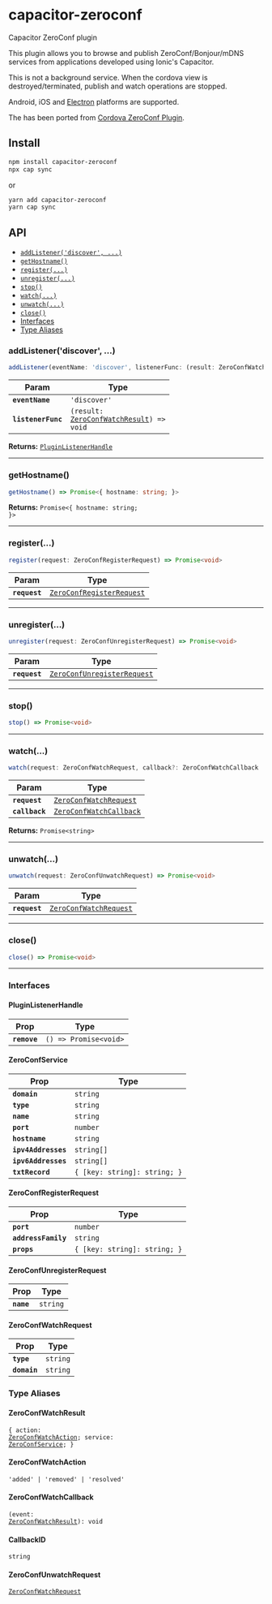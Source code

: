 # capacitor-zeroconf

Capacitor ZeroConf plugin

This plugin allows you to browse and publish ZeroConf/Bonjour/mDNS services from applications developed using Ionic's Capacitor.

This is not a background service. When the cordova view is destroyed/terminated, publish and watch operations are stopped.

Android, iOS and [Electron](https://github.com/capacitor-community/electron) platforms are supported.

The has been ported from [Cordova ZeroConf Plugin](https://github.com/becvert/cordova-plugin-zeroconf).

## Install

```bash
npm install capacitor-zeroconf
npx cap sync
```

or

```bash
yarn add capacitor-zeroconf
yarn cap sync
```

## API

<docgen-index>

* [`addListener('discover', ...)`](#addlistenerdiscover)
* [`getHostname()`](#gethostname)
* [`register(...)`](#register)
* [`unregister(...)`](#unregister)
* [`stop()`](#stop)
* [`watch(...)`](#watch)
* [`unwatch(...)`](#unwatch)
* [`close()`](#close)
* [Interfaces](#interfaces)
* [Type Aliases](#type-aliases)

</docgen-index>

<docgen-api>
<!--Update the source file JSDoc comments and rerun docgen to update the docs below-->

### addListener('discover', ...)

```typescript
addListener(eventName: 'discover', listenerFunc: (result: ZeroConfWatchResult) => void) => PluginListenerHandle
```

| Param              | Type                                                                                     |
| ------------------ | ---------------------------------------------------------------------------------------- |
| **`eventName`**    | <code>'discover'</code>                                                                  |
| **`listenerFunc`** | <code>(result: <a href="#zeroconfwatchresult">ZeroConfWatchResult</a>) =&gt; void</code> |

**Returns:** <code><a href="#pluginlistenerhandle">PluginListenerHandle</a></code>

--------------------


### getHostname()

```typescript
getHostname() => Promise<{ hostname: string; }>
```

**Returns:** <code>Promise&lt;{ hostname: string; }&gt;</code>

--------------------


### register(...)

```typescript
register(request: ZeroConfRegisterRequest) => Promise<void>
```

| Param         | Type                                                                        |
| ------------- | --------------------------------------------------------------------------- |
| **`request`** | <code><a href="#zeroconfregisterrequest">ZeroConfRegisterRequest</a></code> |

--------------------


### unregister(...)

```typescript
unregister(request: ZeroConfUnregisterRequest) => Promise<void>
```

| Param         | Type                                                                            |
| ------------- | ------------------------------------------------------------------------------- |
| **`request`** | <code><a href="#zeroconfunregisterrequest">ZeroConfUnregisterRequest</a></code> |

--------------------


### stop()

```typescript
stop() => Promise<void>
```

--------------------


### watch(...)

```typescript
watch(request: ZeroConfWatchRequest, callback?: ZeroConfWatchCallback | undefined) => Promise<CallbackID>
```

| Param          | Type                                                                    |
| -------------- | ----------------------------------------------------------------------- |
| **`request`**  | <code><a href="#zeroconfwatchrequest">ZeroConfWatchRequest</a></code>   |
| **`callback`** | <code><a href="#zeroconfwatchcallback">ZeroConfWatchCallback</a></code> |

**Returns:** <code>Promise&lt;string&gt;</code>

--------------------


### unwatch(...)

```typescript
unwatch(request: ZeroConfUnwatchRequest) => Promise<void>
```

| Param         | Type                                                                  |
| ------------- | --------------------------------------------------------------------- |
| **`request`** | <code><a href="#zeroconfwatchrequest">ZeroConfWatchRequest</a></code> |

--------------------


### close()

```typescript
close() => Promise<void>
```

--------------------


### Interfaces


#### PluginListenerHandle

| Prop         | Type                                      |
| ------------ | ----------------------------------------- |
| **`remove`** | <code>() =&gt; Promise&lt;void&gt;</code> |


#### ZeroConfService

| Prop                | Type                                    |
| ------------------- | --------------------------------------- |
| **`domain`**        | <code>string</code>                     |
| **`type`**          | <code>string</code>                     |
| **`name`**          | <code>string</code>                     |
| **`port`**          | <code>number</code>                     |
| **`hostname`**      | <code>string</code>                     |
| **`ipv4Addresses`** | <code>string[]</code>                   |
| **`ipv6Addresses`** | <code>string[]</code>                   |
| **`txtRecord`**     | <code>{ [key: string]: string; }</code> |


#### ZeroConfRegisterRequest

| Prop                | Type                                    |
| ------------------- | --------------------------------------- |
| **`port`**          | <code>number</code>                     |
| **`addressFamily`** | <code>string</code>                     |
| **`props`**         | <code>{ [key: string]: string; }</code> |


#### ZeroConfUnregisterRequest

| Prop       | Type                |
| ---------- | ------------------- |
| **`name`** | <code>string</code> |


#### ZeroConfWatchRequest

| Prop         | Type                |
| ------------ | ------------------- |
| **`type`**   | <code>string</code> |
| **`domain`** | <code>string</code> |


### Type Aliases


#### ZeroConfWatchResult

<code>{ action: <a href="#zeroconfwatchaction">ZeroConfWatchAction</a>; service: <a href="#zeroconfservice">ZeroConfService</a>; }</code>


#### ZeroConfWatchAction

<code>'added' | 'removed' | 'resolved'</code>


#### ZeroConfWatchCallback

<code>(event: <a href="#zeroconfwatchresult">ZeroConfWatchResult</a>): void</code>


#### CallbackID

<code>string</code>


#### ZeroConfUnwatchRequest

<code><a href="#zeroconfwatchrequest">ZeroConfWatchRequest</a></code>

</docgen-api>
